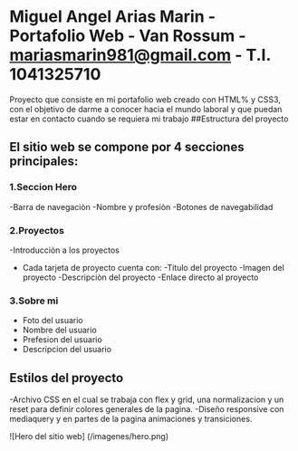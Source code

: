 # Miguel Angel Arias Marin - Portafolio Web - Van Rossum - mariasmarin981@gmail.com - T.I. 1041325710

Proyecto que consiste en mi portafolio web creado con HTML% y CSS3, con el objetivo de darme a conocer hacia el mundo laboral y que puedan estar en contacto cuando se requiera mi trabajo
##Estructura del proyecto

## El sitio web se compone por 4 secciones principales:
### 1.Seccion Hero
-Barra de navegaciòn
-Nombre y profesiòn
-Botones de navegabilidad

### 2.Proyectos
-Introducciòn a los proyectos
- Cada tarjeta de proyecto cuenta con:
  -Titulo del proyecto
  -Imagen del proyecto
  -Descripciòn del proyecto
  -Enlace directo al proyecto
  
### 3.Sobre mi
- Foto del usuario
- Nombre del usuario
- Prefesion del usuario
- Descripcion del usuario

## Estilos del proyecto
-Archivo CSS en el cual se trabaja con flex y grid, una normalizacion y un reset para definir colores generales de la pagina.
-Diseño responsive con mediaquery y en partes de la pagina animaciones y transiciones. 

![Hero del sitio web] (/imagenes/hero.png)

